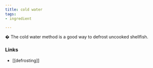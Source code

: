 ```yaml
---
title: cold water
tags:
- ingredient

---
```

� The cold water method is a good way to defrost uncooked shellfish.

### Links

* [[defrosting]]
